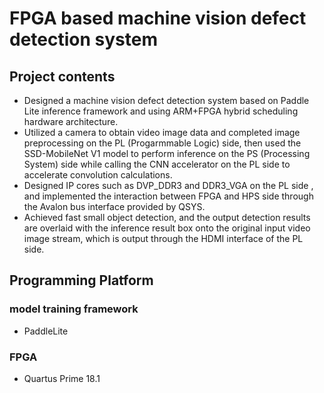 # FPGA based machine vision defect detection system

## Project contents

- Designed a machine vision defect detection system based on Paddle Lite inference framework and using ARM+FPGA hybrid scheduling hardware architecture.
- Utilized a camera to obtain video image data and completed image preprocessing on the PL (Progarmmable Logic) side, then used the SSD-MobileNet V1 model to perform inference on the PS (Processing System) side while calling the CNN accelerator on the PL side to accelerate convolution calculations.
-  Designed IP cores such as DVP_DDR3 and DDR3_VGA on the PL side , and implemented the interaction between FPGA and HPS side through the Avalon bus interface provided by QSYS.
-  Achieved fast small object detection, and the output detection results are overlaid with the inference result box onto the original input video image stream, which is output through the HDMI interface of the PL side.

## Programming Platform

### model training framework

 - PaddleLite
 
### FPGA 

 - Quartus Prime 18.1
